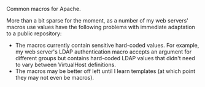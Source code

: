 
Common macros for Apache.

More than a bit sparse for the moment, as a number of my web servers' macros use values have the following problems with immediate adaptation to a public repository:

* The macros currently contain sensitive hard-coded values. For example, my web server's LDAP authentication macro accepts an argument for different groups but contains hard-coded LDAP values that didn't need to vary between VirtualHost definitions.
* The macros may be better off left until I learn templates (at which point they may not even be macros).
